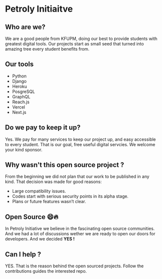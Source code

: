 # Petroly Initiaitve

## Who are we?

We are a good people from KFUPM, doing our best to provide students with greatest digital tools.
Our projects start as small seed that turned into amazing tree every student benefits from.

## Our tools

- Python
- Django
- Heroku
- PosgreSQL
- GraphQL
- Reach.js
- Vercel
- Next.js

## Do we pay to keep it up?

Yes. We pay for many services to keep our project up, and easy accessible to every student. That is our goal, free useful digital servcies. We welcome your kind sponsor.

## Why wasn't this open source project ?

From the beginning we did not plan that our work to be published in any kind. That decision was made for good reasons:

- Large compatibility issues.
- Codes start with serious security points in its alpha stage.
- Plans or future features wasn’t clear.

## Open Source 😄🔥

In Petroly Initiative we believe in the fascinating open source communities. And we had a lot of discussions wether we are ready to open our doors for developers. And we decided **YES !**

## Can I help ?

YES. That is the reason behind the open sourced projects. Follow the contributions guides the interested repo.
